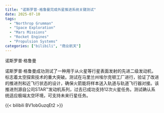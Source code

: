 ```yaml
---
title: "诺斯罗普·格鲁曼完成外星推进系统关键测试"
date: 2025-07-10
tags:
  - "Northrop Grumman"
  - "Space Exploration"
  - "Mars Missions"
  - "Rocket Engines"
  - "Propulsion Systems"
categories: ["bilibili", "商业航天"]
---
```


诺斯罗普·格鲁曼

诺斯罗普·格鲁曼成功测试了一种用于从火星等行星表面发射的先进二级发动机，标志着太空探索技术的重大突破。测试在马里兰州埃尔克顿工厂进行，验证了改进的推进剂和近飞行状态的设计，确保火箭能将样本送入轨道与轨道飞行器对接。该推进剂源自公司STAR™发动机系列，过去已成功支持12次火星任务。测试确认系统适应极端太空环境，可支持未来行星任务。

{{< bilibili BV1obGuzqEt2 >}}